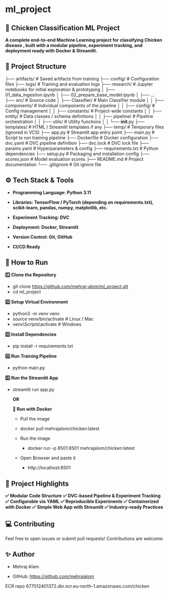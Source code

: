 # ml_project

## 🐔 Chicken Classification ML Project
**A complete end-to-end Machine Learning project for classifying Chicken disease , built with a modular pipeline, experiment tracking, and deployment ready with Docker & Streamlit.**

## 📂 Project Structure
├── artifacts/               # Saved artifacts from training
├── config/                  # Configuration files
├── logs/                    # Training and evaluation logs
├── research/                # Jupyter notebooks for initial exploration & prototyping
│   ├── 01_data_ingestion.ipynb
│   ├── 02_prepare_base_model.ipynb
│   ├── ...
├── src/                     # Source code
│   ├── Classifier/          # Main Classifier module
│   │   ├── components/      # Individual components of the pipeline
│   │   ├── config/          # Config management
│   │   ├── constants/       # Project-wide constants
│   │   ├── entity/          # Data classes / schema definitions
│   │   ├── pipeline/        # Pipeline orchestration
│   │   ├── utils/           # Utility functions
│   │   └── __init__.py
├── templates/               # HTML / Streamlit templates if any
├── temp/                    # Temporary files (ignored in VCS)
├── app.py                   # Streamlit app entry point
├── main.py                  # Script to run training pipeline
├── Dockerfile               # Docker configuration
├── dvc.yaml                 # DVC pipeline definition
├── dvc.lock                 # DVC lock file
├── params.yaml              # Hyperparameters & config
├── requirements.txt         # Python dependencies
├── setup.py                 # Packaging and installation config
├── scores.json              # Model evaluation scores
├── README.md                # Project documentation
└── .gitignore               # Git ignore file


## ⚙️ Tech Stack & Tools
- **Programming Language: Python 3.11**

- **Libraries: TensorFlow / PyTorch (depending on requirements.txt), scikit-learn, pandas, numpy, matplotlib, etc.**

- **Experiment Tracking: DVC**

- **Deployment: Docker, Streamlit**

- **Version Control: Git, GitHub**

- **CI/CD Ready**

## 🚀 How to Run
**1️⃣ Clone the Repository**
 - git clone https://github.com/mehraj-alom/ml_project.git
 -   cd ml_project
   
**2️⃣ Setup Virtual Environment**
- python3 -m venv venv
- source venv/bin/activate  # Linux / Mac
- venv\Scripts\activate     # Windows
  
**3️⃣ Install Dependencies**
- pip install -r requirements.txt
  
**4️⃣ Run Training Pipeline**
- python main.py
  
**5️⃣ Run the Streamlit App**
- streamlit run app.py

    **OR**

  **🐳 Run with Docker**
  -  Pull the image
    - docker pull mehrajalom/chicken:latest

  - Run the image
    - docker run -p 8501:8501 mehrajalom/chicken:latest
  - Open Browser and paste it 
    - http://localhost:8501



## 📝 Project Highlights

**✅ Modular Code Structure**
**✅ DVC-based Pipeline & Experiment Tracking**
**✅ Configurable via YAML**
**✅ Reproducible Experiments**
**✅ Containerized with Docker**
**✅ Simple Web App with Streamlit**
**✅ Industry-ready Practices**

## 💻 Contributing

Feel free to open issues or submit pull requests!
Contributions are welcome.


## ✨ Author
- Mehraj Alam

- GitHub: https://github.com/mehrajalom



  





ECR repo
677012401372.dkr.ecr.eu-north-1.amazonaws.com/chicken

